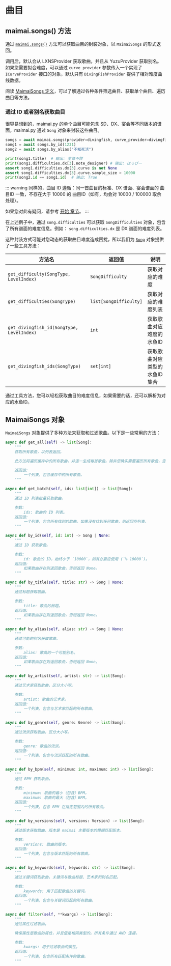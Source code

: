 # 曲目

## maimai.songs() 方法

通过 [`maimai.songs()`](https://api.maimai.turou.fun/maimai_py/maimai.html#MaimaiClient.songs) 方法可以获取曲目的封装对象，以 `MaimaiSongs` 的形式返回。

调用后，默认会从 LXNSProvider 获取歌曲，并且从 YuzuProvider 获取别名。如果您需要拟合难度，可以通过 `curve_provider` 参数传入一个实现了 `ICurveProvider` 接口的对象，默认只有 `DivingFishProvider` 提供了相对难度曲线数据。

阅读 [MaimaiSongs 定义](https://api.maimai.turou.fun/maimai_py/maimai.html#MaimaiSongs)，可以了解通过各种条件筛选曲目、获取单个曲目、遍历曲目等方法。

### 通过 ID 或者别名获取曲目

很容易想到的，maimai.py 的单个曲目可能包含 SD、DX、宴会等不同版本的谱面，maimai.py 通过 `Song` 对象来封装这些曲目。

```python
songs = await maimai.songs(provider=divingfish, curve_provider=divingfish)
song1 = await songs.by_id(1231)
song2 = await songs.by_alias("不知死活")

print(song1.title)  # 输出: 生命不詳
print(song1.difficulties.dx[3].note_designer) # 输出: はっぴー
assert song1.difficulties.dx[3].curve is not None
assert song1.difficulties.dx[3].curve.sample_size > 10000
print(song2.id == song1.id)  # 输出: True
```

::: warning
同样的，曲目 ID 遵循：同一首曲目的标准、DX 谱面、宴会谱面的 曲目ID 一致，不存在大于 10000 的 曲目ID（如有，均会对 10000 / 100000 取余处理）。

如果您对此有疑问，请参考 [开始 章节](../get-started.md#曲目id)。
:::

在上述例子中，通过 `song.difficulties` 可以获取 `SongDifficulties` 对象，包含了所有谱面的难度信息。例如： `song.difficulties.dx` 是 DX 谱面的难度列表。

这种封装方式可能对您动态的获取曲目难度造成困扰，所以我们为 [`Song`](../concepts/models.md#song) 对象提供了一些工具方法：

| 方法名                                    | 返回值                 | 说明                           |
|-------------------------------------------|------------------------|------------------------------|
| `get_difficulty(SongType, LevelIndex)`    | `SongDifficulty`       | 获取对应的难度                 |
| `get_difficulties(SongType)`              | `list[SongDifficulty]` | 获取对应的难度列表             |
| `get_divingfish_id(SongType, LevelIndex)` | `int`                  | 获取歌曲对应难度的 水鱼ID      |
| `get_divingfish_ids(SongType)`            | `set[int]`             | 获取歌曲对应类型的 水鱼ID 集合 |

通过工具方法，您可以轻松获取曲目的难度信息，如果需要的话，还可以解析为对应的水鱼ID。

## MaimaiSongs 对象

`MaimaiSongs` 对象提供了多种方法来获取和过滤歌曲。以下是一些常用的方法：

```python
async def get_all(self) -> list[Song]:
    """
    获取所有歌曲，以列表返回。

    此方法将遍历缓存中的所有歌曲，并逐一生成每首歌曲。除非您确实需要遍历所有歌曲，否则应使用 `by_id` 或 `filter` 方法代替。

    返回值:
        一个列表，包含缓存中的所有歌曲。
    """

async def get_batch(self, ids: list[int]) -> list[Song]:
    """
    通过 ID 列表批量获取歌曲。

    参数:
        ids: 歌曲的 ID 列表。
    返回值:
        一个列表，包含所有找到的歌曲。如果没有找到任何歌曲，则返回空列表。
    """

async def by_id(self, id: int) -> Song | None:
    """
    通过 ID 获取歌曲。

    参数:
        id: 歌曲的 ID，始终小于 `10000`，如有必要应使用 (`% 10000`)。
    返回值:
        如果歌曲存在则返回歌曲，否则返回 None。
    """

async def by_title(self, title: str) -> Song | None:
    """
    通过标题获取歌曲。

    参数:
        title: 歌曲的标题。
    返回值:
        如果歌曲存在则返回歌曲，否则返回 None。
    """

async def by_alias(self, alias: str) -> Song | None:
    """
    通过可能的别名获取歌曲。

    参数:
        alias: 歌曲的一个可能别名。
    返回值:
        如果歌曲存在则返回歌曲，否则返回 None。
    """

async def by_artist(self, artist: str) -> list[Song]:
    """
    通过艺术家获取歌曲，区分大小写。

    参数:
        artist: 歌曲的艺术家。
    返回值:
        一个列表，包含与艺术家匹配的所有歌曲。
    """

async def by_genre(self, genre: Genre) -> list[Song]:
    """
    通过流派获取歌曲，区分大小写。

    参数:
        genre: 歌曲的流派。
    返回值:
        一个列表，包含与流派匹配的所有歌曲。
    """

async def by_bpm(self, minimum: int, maximum: int) -> list[Song]:
    """
    通过 BPM 获取歌曲。

    参数:
        minimum: 歌曲的最小（包含）BPM。
        maximum: 歌曲的最大（包含）BPM。
    返回值:
        一个列表，包含 BPM 在指定范围内的所有歌曲。
    """

async def by_versions(self, versions: Version) -> list[Song]:
    """
    通过版本获取歌曲，版本是 maimai 主要版本的模糊匹配版本。

    参数:
        versions: 歌曲的版本。
    返回值:
        一个列表，包含与版本匹配的所有歌曲。
    """

async def by_keywords(self, keywords: str) -> list[Song]:
    """
    通过关键词获取歌曲，关键词与歌曲标题、艺术家和别名匹配。

    参数:
        keywords: 用于匹配歌曲的关键词。
    返回值:
        一个列表，包含与关键词匹配的所有歌曲。
    """

async def filter(self, **kwargs) -> list[Song]:
    """
    通过属性过滤歌曲。

    确保属性是歌曲的属性，并且值是相同类型的。所有条件通过 AND 连接。

    参数:
        kwargs: 用于过滤歌曲的属性。
    返回值:
        一个列表，包含所有匹配条件的歌曲。
    """
```